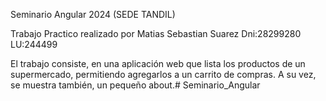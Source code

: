 Seminario Angular 2024 (SEDE TANDIL)

Trabajo Practico realizado por Matias Sebastian Suarez Dni:28299280 LU:244499

El trabajo consiste, en una aplicación web que lista los productos de un supermercado, 
permitiendo agregarlos a un carrito de compras. A su vez, se muestra también, un pequeño about.# Seminario_Angular

